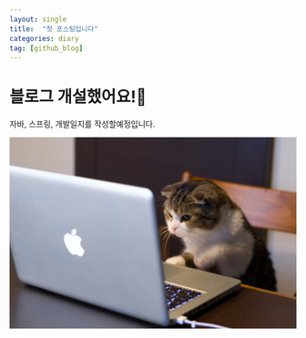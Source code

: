 ```yaml
---
layout: single
title:  "첫 포스팅입니다"
categories: diary
tag: [github_blog]
---
```


# 블로그 개설했어요!🥰

자바, 스프링, 개발일지를 작성할예정입니다.



![cat](../images/2022-03-10-first/cat-16469203310562.jpeg)
